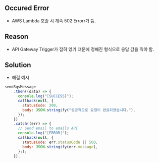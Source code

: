 ## Occured Error

- AWS Lambda 호출 시 계속 502 Errorr가 뜸.


## Reason

- API Gateway Trigger가 잡혀 있기 떄문에 정해진 형식으로 응답 값을 줘야 함.

## Solution

- 해결 예시

```javascript
sendSqsMessage
    .then((data) => {
      console.log("[SUCCESS]");
      callback(null, {
        statusCode: 200,
        body: JSON.stringify("성공적으로 요청이 완료되었습니다."),
      });
    })
    .catch((err) => {
      // Send email to emails API
      console.log("[ERROR]");
      callback(null, {
        statusCode: err.statusCode || 500,
        body: JSON.stringify(err.message),
      };);
    });
```
